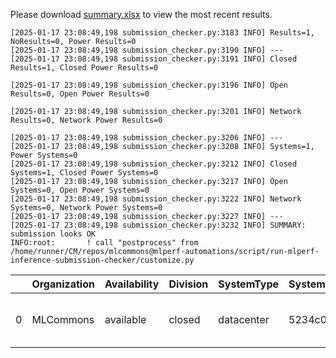 Please download [summary.xlsx](summary.xlsx) to view the most recent results. 
 ```
[2025-01-17 23:08:49,198 submission_checker.py:3183 INFO] Results=1, NoResults=0, Power Results=0
[2025-01-17 23:08:49,198 submission_checker.py:3190 INFO] ---
[2025-01-17 23:08:49,198 submission_checker.py:3191 INFO] Closed Results=1, Closed Power Results=0

[2025-01-17 23:08:49,198 submission_checker.py:3196 INFO] Open Results=0, Open Power Results=0

[2025-01-17 23:08:49,198 submission_checker.py:3201 INFO] Network Results=0, Network Power Results=0

[2025-01-17 23:08:49,198 submission_checker.py:3206 INFO] ---
[2025-01-17 23:08:49,198 submission_checker.py:3208 INFO] Systems=1, Power Systems=0
[2025-01-17 23:08:49,198 submission_checker.py:3212 INFO] Closed Systems=1, Closed Power Systems=0
[2025-01-17 23:08:49,198 submission_checker.py:3217 INFO] Open Systems=0, Open Power Systems=0
[2025-01-17 23:08:49,198 submission_checker.py:3222 INFO] Network Systems=0, Network Power Systems=0
[2025-01-17 23:08:49,198 submission_checker.py:3227 INFO] ---
[2025-01-17 23:08:49,198 submission_checker.py:3232 INFO] SUMMARY: submission looks OK
INFO:root:       ! call "postprocess" from /home/runner/CM/repos/mlcommons@mlperf-automations/script/run-mlperf-inference-submission-checker/customize.py

```

|    | Organization   | Availability   | Division   | SystemType   | SystemName   | Platform                                      | Model   | MlperfModel   | Scenario   |   Result | Accuracy    |   number_of_nodes | host_processor_model_name       |   host_processors_per_node |   host_processor_core_count | accelerator_model_name   |   accelerators_per_node | Location                                                                            | framework      | operating_system                                  |   notes |   compliance |   errors | version   |   inferred | has_power   | Units     | weight_data_types   |
|---:|:---------------|:---------------|:-----------|:-------------|:-------------|:----------------------------------------------|:--------|:--------------|:-----------|---------:|:------------|------------------:|:--------------------------------|---------------------------:|----------------------------:|:-------------------------|------------------------:|:------------------------------------------------------------------------------------|:---------------|:--------------------------------------------------|--------:|-------------:|---------:|:----------|-----------:|:------------|:----------|:--------------------|
|  0 | MLCommons      | available      | closed     | datacenter   | 5234c0b61ae3 | mlc-server-reference-gpu-pytorch_v2.4.0-cu124 | rgat    | rgat          | Offline    |  282.683 | acc: 72.838 |                 1 | Intel(R) Xeon(R) Platinum 8480+ |                          2 |                          56 | NVIDIA H100 80GB HBM3    |                       8 | closed/MLCommons/results/mlc-server-reference-gpu-pytorch_v2.4.0-cu124/rgat/offline | pytorch v2.4.0 | Ubuntu 22.04 (linux-5.15.0-113-generic-glibc2.35) |     nan |            1 |        0 | v5.0      |          0 | False       | Samples/s | fp32                |